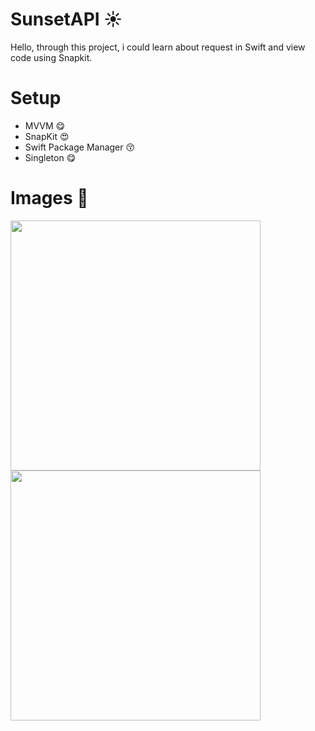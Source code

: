 # SunsetAPI ☀️

Hello, through this project, i could learn about request in Swift and view code using Snapkit.

# Setup
* MVVM 😋
* SnapKit 😍
* Swift Package Manager 😚
* Singleton 😋

# Images 💖
<p float="left">
<img src="https://user-images.githubusercontent.com/43152275/131234569-fece5715-53d4-4cb7-bf90-e4b02f5e0967.png" height="400">
<img src="https://user-images.githubusercontent.com/43152275/131234571-399dfcab-779e-4cca-80ef-af116968799b.png" height="400">
</p>
